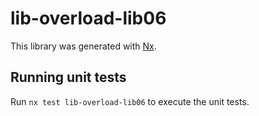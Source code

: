 # lib-overload-lib06

This library was generated with [Nx](https://nx.dev).

## Running unit tests

Run `nx test lib-overload-lib06` to execute the unit tests.
